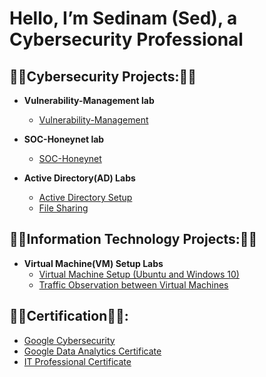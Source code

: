 <h1>Hello, I’m  Sedinam (Sed), a Cybersecurity Professional

<h2>👨‍💻Cybersecurity Projects:👨‍💻</h2> 

- <b>Vulnerability-Management lab</b>
  - [Vulnerability-Management](https://github.com/SedinamA/Vulnerability-Management)
- <b>SOC-Honeynet lab</b>
  - [SOC-Honeynet](https://github.com/SedinamA/SOC-Honeynet-Setup/tree/main)

- <b>Active Directory(AD) Labs</b>
  - [Active Directory Setup](https://github.com/SedinamA/AD-setup)
  - [File Sharing ](https://github.com/SedinamA/Security-File-Share)
 
<h2>👨‍💻Information Technology Projects:👨‍💻</h2>

- <b>Virtual Machine(VM) Setup Labs</b>
  - [Virtual Machine Setup (Ubuntu and Windows 10)](https://github.com/SedinamA/VM-Set-up)
  - [Traffic Observation between Virtual Machines](https://github.com/SedinamA/VM-Traffic)

<h2>👨‍💻Certification👨‍💻:</h2>

  - [Google Cybersecurity](https://www.coursera.org/account/accomplishments/professional-cert/NBETXRNVGRZ8?utm_source=link&utm_medium=certificate&utm_content=cert_image&utm_campaign=sharing_cta&utm_product=prof)
  - [Google Data Analytics Certificate](https://www.credly.com/badges/bbb76213-403c-4e6d-80e7-b96b21221c8f)
  - [IT Professional Certificate](https://i.imgur.com/v7A5mSX.png)
 

  

